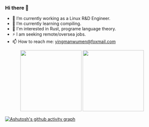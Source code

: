 ### Hi there 👋

<!--
**yingmanwumen/yingmanwumen** is a ✨ _special_ ✨ repository because its `README.md` (this file) appears on your GitHub profile.

Here are some ideas to get you started:
- 👯 I’m looking to collaborate on ...
- 🤔 I’m looking for help with ...
- 💬 Ask me about ...
- 😄 Pronouns: ...
- ⚡ Fun fact: ...
-->
- 🔭 I’m currently working as a Linux R&D Engineer.
- 🌱 I’m currently learning compiling.
- 🤔 I'm interested in Rust, programe language theory.
- ⚡ I am seeking remote/oversea jobs.
- 📫 How to reach me: yingmanwumen@foxmail.com

<div align="center">
<img height="200px" src="https://github-readme-stats.vercel.app/api?username=yingmanwumen">
<!----
<img height="200px" src="https://github-readme-stats.vercel.app/api/top-langs/?username=yingmanwumen">
----!>
  <img height="200px" src="https://github-readme-stats.vercel.app/api/top-langs/?username=yingmanwumen&layout=compact&langs_count=6"/>
  
</div>

[![Ashutosh's github activity graph](https://github-readme-activity-graph.vercel.app/graph?username=yingmanwumen&bg_color=ffffff&color=000000&line=62a0ea&point=1a5fb4&area=true&hide_border=true)](https://github.com/ashutosh00710/github-readme-activity-graph)
